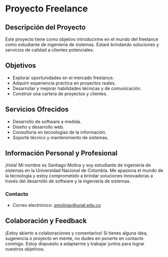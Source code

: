 # Proyecto Freelance

## Descripción del Proyecto

Este proyecto tiene como objetivo introducirme en el mundo del freelance como estudiante de ingeniería de sistemas. Estaré brindando soluciones y servicios de calidad a clientes potenciales.

## Objetivos

- Explorar oportunidades en el mercado freelance.
- Adquirir experiencia práctica en proyectos reales.
- Desarrollar y mejorar habilidades técnicas y de comunicación.
- Construir una cartera de proyectos y clientes.

## Servicios Ofrecidos

- Desarrollo de software a medida.
- Diseño y desarrollo web.
- Consultoría en tecnologías de la información.
- Soporte técnico y mantenimiento de sistemas.

## Información Personal y Profesional

¡Hola! Mi nombre es Santiago Molina y soy estudiante de ingeniería de sistemas en la Universidad Nacional de Colombia. Me apasiona el mundo de la tecnología y estoy comprometido a brindar soluciones innovadoras a través del desarrollo de software y la ingeniería de sistemas.

### Contacto

- Correo electrónico: smolinav@unal.edu.co
  
## Colaboración y Feedback

¡Estoy abierto a colaboraciones y comentarios! Si tienes alguna idea, sugerencia o proyecto en mente, no dudes en ponerte en contacto conmigo. Estoy dispuesto a adaptarme y trabajar juntos para lograr nuestros objetivos.
